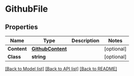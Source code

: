 # GithubFile

## Properties
Name | Type | Description | Notes
------------ | ------------- | ------------- | -------------
**Content** | [**GithubContent**](GithubContent.md) |  | [optional] 
**Class** | **string** |  | [optional] 

[[Back to Model list]](../README.md#documentation-for-models) [[Back to API list]](../README.md#documentation-for-api-endpoints) [[Back to README]](../README.md)


